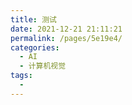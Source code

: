 ```yaml
---
title: 测试
date: 2021-12-21 21:11:21
permalink: /pages/5e19e4/
categories:
  - AI
  - 计算机视觉
tags:
  - 
---
```


